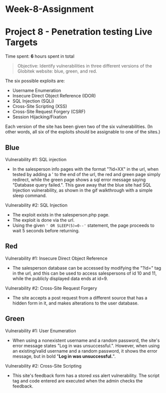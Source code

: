 # Week-8-Assignment
# Project 8 - Penetration testing Live Targets

Time spent: **6** hours spent in total

> Objective: Identify vulnerabilities in three different versions of the Globitek website: blue, green, and red.

The six possible exploits are:
* Username Enumeration
* Insecure Direct Object Reference (IDOR)
* SQL Injection (SQLi)
* Cross-Site Scripting (XSS)
* Cross-Site Request Forgery (CSRF)
* Session Hijacking/Fixation

Each version of the site has been given two of the six vulnerabilities. (In other words, all six of the exploits should be assignable to one of the sites.)

## Blue

Vulnerability #1: SQL injection
 * In the salesperson info pages with the format "?id=XX" in the url, when tested by adding a ' to the end of the url, the red and green page simply redirect, while the green page shows a sql error message saying "Database query failed.". This gave away that the blue site had SQL Injection vulnerability, as shown in the gif walkthrough with a simple sleep command.


Vulnerability #2: SQL Injection
* The exploit exists in the salesperson.php page.
* The exploit is done via the url. 
* Using the given ```' OR SLEEP(5)=0--'``` statement, the page proceeds to wait 5 seconds before returning.


## Red

Vulnerability #1: Insecure Direct Object Reference
  * The salesperson database can be accessed by modifying the "?id=" tag in the url, and this can be used to access salespersons of id 10 and 11, while the publicly displayed data ends at id=9.

Vulnerability #2: Cross-Site Request Forgery 
  * The site accepts a post request from a different source that has a hidden form in it, and makes alterations to the user database.


## Green

Vulnerability #1: User Enumeration
 * When using a nonexistent username and a random password, the site's error message states "Log in was unsuccessful.". However, when using an existing/valid username and a random password, it shows the error message, but in bold "__Log in was unsuccessful.__".

Vulnerability #2: Cross-Site Scripting
  * This site's feedback form has a stored xss alert vulnerability. The script tag and code entered are executed when the admin checks the feedback.

